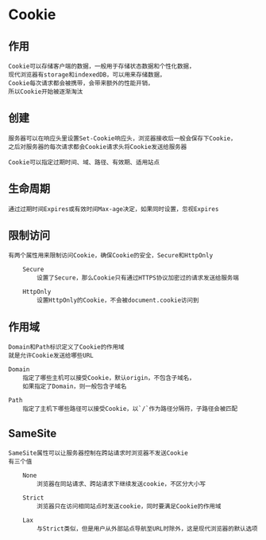 # Cookie

## 作用
    Cookie可以存储客户端的数据，一般用于存储状态数据和个性化数据，
    现代浏览器有storage和indexedDB，可以用来存储数据，
    Cookie每次请求都会被携带，会带来额外的性能开销，
    所以Cookie开始被逐渐淘汰

## 创建
    服务器可以在响应头里设置Set-Cookie响应头，浏览器接收后一般会保存下Cookie，
    之后对服务器的每次请求都会Cookie请求头将Cookie发送给服务器

    Cookie可以指定过期时间、域、路径、有效期、适用站点

## 生命周期
    通过过期时间Expires或有效时间Max-age决定，如果同时设置，忽视Expires

## 限制访问
    有两个属性用来限制访问Cookie，确保Cookie的安全，Secure和HttpOnly

        Secure
            设置了Secure，那么Cookie只有通过HTTPS协议加密过的请求发送给服务端
        
        HttpOnly
            设置HttpOnly的Cookie，不会被document.cookie访问到


## 作用域
    Domain和Path标识定义了Cookie的作用域
    就是允许Cookie发送给哪些URL

    Domain
        指定了哪些主机可以接受Cookie，默认origin，不包含子域名，
        如果指定了Domain，则一般包含子域名
    
    Path
        指定了主机下哪些路径可以接受Cookie，以`/`作为路径分隔符，子路径会被匹配

## SameSite
    SameSite属性可以让服务器控制在跨站请求时浏览器不发送Cookie
    有三个值

        None
            浏览器在同站请求、跨站请求下继续发送cookie，不区分大小写
        
        Strict
            浏览器只在访问相同站点时发送cookie，同时要满足Cookie的作用域
        
        Lax
            与Strict类似，但是用户从外部站点导航至URL时除外，这是现代浏览器的默认选项


